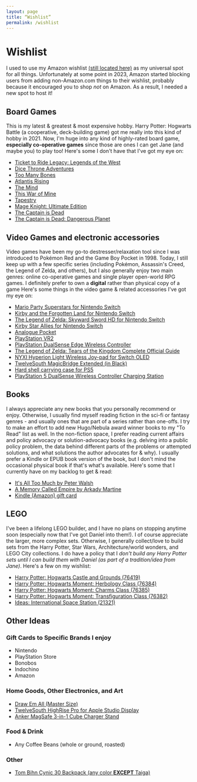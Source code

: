 ```yaml
---
layout: page
title: “Wishlist”
permalink: /wishlist
---
```


# Wishlist
I used to use my Amazon wishlist [(still located here)](https://www.amazon.com/hz/wishlist/ls/1557LK19HNV8Y) as my universal spot for all things. Unfortunately at some point in 2023, Amazon started blocking users from adding non-Amazon.com things to their wishlist, probably because it encouraged you to shop *not* on Amazon. As a result, I needed a new spot to host it!

## Board Games
This is my latest & greatest & most expensive hobby. Harry Potter: Hogwarts Battle (a cooperative, deck-building game) got me really into this kind of hobby in 2021. Now, I'm huge into any kind of highly-rated board game, **especially co-operative games** since those are ones I can get Jane (and maybe you) to play too! Here's some I don't have that I've got my eye on:
- [Ticket to Ride Legacy: Legends of the West](https://a.co/d/1mUObXH)
- [Dice Throne Adventures](https://shop.dicethrone.com/products/dice-throne-adventures)
- [Too Many Bones](https://chiptheorygames.com/store/?store-page=Too-Many-Bones-p80199360)
- [Atlantis Rising](https://www.elfcreekgames.com/products/atlantis-rising)
- [The Mind](https://www.amazon.com/Pandasaurus-Games-201809PAN-Mind-Card/dp/B07C4F3KLF?th=1)
- [This War of Mine](https://www.amazon.com/dp/B071ZTQVYV/?coliid=IMD3ITYCDMLU1&colid=1557LK19HNV8Y&psc=1&ref_=list_c_wl_lv_ov_lig_dp_it)
- [Tapestry](https://www.amazon.com/dp/B07XDD71LQ/?coliid=I1Y12A9GCLDTSD&colid=1557LK19HNV8Y&psc=1&ref_=list_c_wl_lv_ov_lig_dp_it)
- [Mage Knight: Ultimate Edition](https://www.amazon.com/dp/B07BSM4SKL/?coliid=I3EJUFUG8BSWA3&colid=1557LK19HNV8Y&ref_=list_c_wl_lv_ov_lig_dp_it&th=1)
- [The Captain is Dead](https://www.alderac.com/the-captain-is-dead/)
- [The Captain is Dead: Dangerous Planet](https://www.amazon.com/dp/B07NNTWKQL/?coliid=I765KC98O2WDO&colid=1557LK19HNV8Y&psc=0&ref_=list_c_wl_lv_ov_lig_dp_it)


## Video Games and electronic accessories
Video games have been my go-to destresser/relaxation tool since I was introduced to Pokémon Red and the Game Boy Pocket in 1998. Today, I still keep up with a few specific series (including Pokémon, Assassin's Creed, the Legend of Zelda, and others), but I also generally enjoy two main genres:  online co-operative games and single player open-world RPG games. I definitely prefer to own a **digital** rather than physical copy of a game Here's some things in the video game & related accessories I've got my eye on:
- [Mario Party Superstars for Nintendo Switch](https://www.amazon.com/dp/B097PZCGMT/?coliid=I143YLK40OB28V&colid=1557LK19HNV8Y&psc=0&ref_=list_c_wl_lv_ov_lig_dp_it)
- [Kirby and the Forgotten Land for Nintendo Switch](https://www.amazon.com/dp/B09RMMBZBR/?coliid=I1Q1YHTDRK2XBV&colid=1557LK19HNV8Y&psc=0&ref_=list_c_wl_lv_ov_lig_dp_it)
- [The Legend of Zelda: Skyward Sword HD for Nintendo Switch](https://www.amazon.com/dp/B08X5Z7KYR/?coliid=I2KO9PXMJOTGYQ&colid=1557LK19HNV8Y&psc=0&ref_=list_c_wl_lv_ov_lig_dp_it)
- [Kirby Star Allies for Nintendo Switch](https://www.amazon.com/dp/B07B3NQJY9/?coliid=I2TKGJ084E5QOO&colid=1557LK19HNV8Y&psc=0&ref_=list_c_wl_lv_ov_lig_dp_it)
- [Analogue Pocket](https://www.analogue.co/pocket)
- [PlayStation VR2](https://www.amazon.com/dp/B0C1QJ6VHY/?coliid=I3DJQHLXSSG0R1&colid=1557LK19HNV8Y&psc=1&ref_=list_c_wl_lv_ov_lig_dp_it)
- [PlayStation DualSense Edge Wireless Controller](https://www.amazon.com/dp/B0BSYFB99D/?coliid=I2TSHNT5GZLKPS&colid=1557LK19HNV8Y&psc=1&ref_=list_c_wl_lv_ov_lig_dp_it)
- [The Legend of Zelda: Tears of the Kingdom Complete Official Guide](https://www.amazon.com/dp/1913330001/?coliid=I1O8ZS941TEFUQ&colid=1557LK19HNV8Y&psc=1&ref_=list_c_wl_lv_ov_lig_dp_it)
- [NYXI Hyperion Light Wireless Joy-pad for Switch OLED](https://nyxigame.com/products/nyxi-hyperion-milk-style-meteor-light-wireless-joy-pad-for-switch-switch-oled)
- [TwelveSouth MagicBridge Extended (in Black)](https://www.twelvesouth.com/products/magicbridge)
- [Hard shell carrying case for PS5](https://www.amazon.com/dp/B093YX7Z3G/?coliid=I2ERZ9TOU3ZCH&colid=1557LK19HNV8Y&psc=1&ref_=list_c_wl_lv_ov_lig_dp_it)
- [PlayStation 5 DualSense Wireless Controller Charging Station](https://www.amazon.com/dp/B08FC6Y4VG/?coliid=I272C7LFS3E1R2&colid=1557LK19HNV8Y&psc=1&ref_=list_c_wl_lv_ov_lig_dp_it)


## Books
I always appreciate any new books that you personally recommend or enjoy. Otherwise, I usually find myself reading fiction in the sci-fi or fantasy genres - and usually ones that are part of a series rather than one-offs. I try to make an effort to add new Hugo/Nebula award winner books to my "To Read" list as well. In the non-fiction space, I prefer reading current affairs and policy advocacy or solution-advocacy books (e.g. delving into a public policy problem, the data behind different parts of the problems or attempted solutions, and what solutions the author advocates for & why).
I usually prefer a Kindle or EPUB book version of the book, but I don't mind the occasional physical book if that's what's available. Here's some that I currently have on my backlog to get & read:
- [It's All Too Much by Peter Walsh](https://www.amazon.com/dp/B000N2HCP6/?coliid=I2TIZT57VZ47Z7&colid=1557LK19HNV8Y&psc=0&ref_=list_c_wl_lv_ov_lig_dp_it)
- [A Memory Called Empire by Arkady Martine](https://www.amazon.com/dp/B07C7BCB88/?coliid=I2QZ4HB0IIATHV&colid=1557LK19HNV8Y&psc=0&ref_=list_c_wl_lv_ov_lig_dp_it)
- [Kindle (Amazon) gift card](https://www.amazon.com/gift-cards/b?ie=UTF8&node=2238192011)

## LEGO
I've been a lifelong LEGO builder, and I have no plans on stopping anytime soon (especially now that I've got Daniel into them!). I of course appreciate the larger, more complex sets. Otherwise, I generally collect/love to build sets from the Harry Potter, Star Wars, Architecture/world wonders, and LEGO City collections. I do have a policy that I *don't build any Harry Potter sets until I can build them with Daniel (as part of a tradition/idea from Jane)*. Here's a few on my wishlist:
- [Harry Potter: Hogwarts Castle and Grounds (76419)](https://www.amazon.com/dp/B0BXQ6NRRN/?coliid=I3IGEE747O5LS4&colid=1557LK19HNV8Y&psc=1&ref_=list_c_wl_lv_ov_lig_dp_it)
- [Harry Potter: Hogwarts Moment: Herbology Class (76384)](https://www.amazon.com/dp/B09Q19LYLY/?coliid=I3JJ726679XJM6&colid=1557LK19HNV8Y&psc=1&ref_=list_c_wl_lv_ov_lig_dp_it)
- [Harry Potter: Hogwarts Moment: Charms Class (76385)](https://www.amazon.com/dp/B08HVZVWZT/?coliid=I1IV40K3NMF4YV&colid=1557LK19HNV8Y&psc=1&ref_=list_c_wl_lv_ov_lig_dp_it)
- [Harry Potter: Hogwarts Moment: Transfiguration Class (76382)](https://www.amazon.com/dp/B08HW1WGJF/?coliid=I1D7RBTHR2C2IC&colid=1557LK19HNV8Y&psc=1&ref_=list_c_wl_lv_ov_lig_dp_it)
- [Ideas: International Space Station (21321)](https://www.amazon.com/dp/B083JWZNW7/?coliid=I3WEFE3MN0QER&colid=1557LK19HNV8Y&psc=1&ref_=list_c_wl_lv_ov_lig_dp_it)

## Other Ideas
### Gift Cards to Specific Brands I enjoy
- Nintendo
- PlayStation Store
- Bonobos
- Indochino
- Amazon

### Home Goods, Other Electronics, and Art
- [Draw Em All (Master Size)](https://ccayco.storenvy.com/products/18420937-draw-em-all-art-print)
- [TwelveSouth HighRise Pro for Apple Studio Display](https://www.amazon.com/Twelve-South-MacBooks-Ergonomic-Height-Adjustable/dp/B0C91LSCDL?th=1)
- [Anker MagSafe 3-in-1 Cube Charger Stand](https://www.amazon.com/dp/B09TT8GZK9/?coliid=IJGVQ493N41IV&colid=1557LK19HNV8Y&psc=0&ref_=list_c_wl_lv_vv_lig_dp_it)

### Food & Drink
- Any Coffee Beans (whole or ground, roasted)

### Other
- [Tom Bihn Cynic 30 Backpack (any color **EXCEPT** Taiga)](https://www.tombihn.com/products/synik-30)